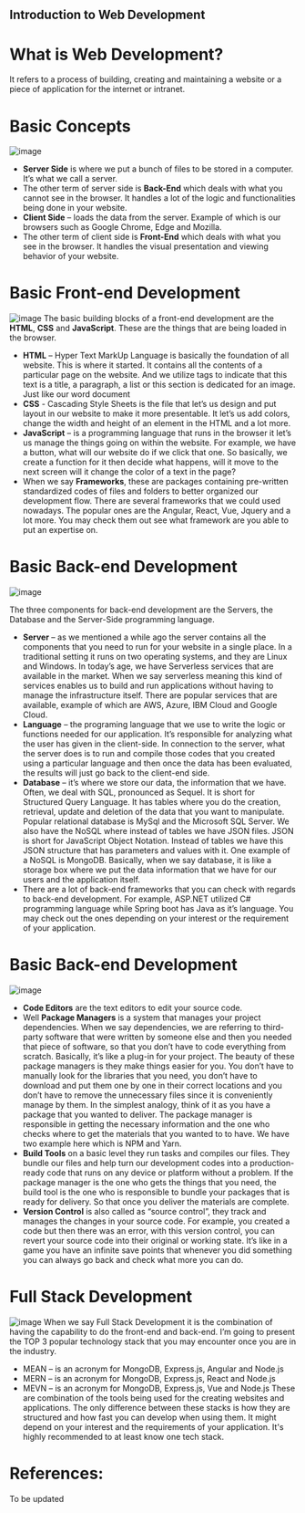 ## Introduction to Web Development

# What is **Web Development**?

It refers to a process of building, creating and maintaining a website or a piece of application for the internet or intranet.

# Basic Concepts
![image](https://user-images.githubusercontent.com/20568389/131835834-4ade95c6-066d-445a-8d8d-17b24fd5c7da.png)
- **Server Side** is where we put a bunch of files to be stored in a computer. It’s what we call a server.
- The other term of server side is **Back-End** which deals with what you cannot see in the browser. It handles a lot of the logic and functionalities being done in your website.
- **Client Side** – loads the data from the server. Example of which is our browsers such as Google Chrome, Edge and Mozilla.
- The other term of client side is **Front-End** which deals with what you see in the browser. It handles the visual presentation and viewing behavior of your website.

# Basic Front-end Development
![image](https://user-images.githubusercontent.com/20568389/131836300-ee346363-1e3d-4c82-ae35-7baaa152281c.png)
The basic building blocks of a front-end development are the **HTML**, **CSS** and **JavaScript**. These are the things that are being loaded in the browser.
- **HTML** – Hyper Text MarkUp Language is basically the foundation of all website. This is where it started. It contains all the contents of a particular page on the website. And we utilize tags to indicate that this text is a title, a paragraph, a list or this section is dedicated for an image. Just like our word document
- **CSS**  - Cascading Style Sheets is the file that let’s us design and put layout in our website to make it more presentable. It let’s us add colors, change the width and height of an element in the HTML and a lot more.
- **JavaScript** – is a programming language that runs in the browser it let’s us manage the things going on within the website. For example, we have a button, what will our website do if we click that one. So basically, we create a function for it then decide what happens, will it move to the next screen will it change the color of a text in the page?
- When we say **Frameworks**, these are packages containing pre-written standardized codes of files and folders to better organized our development flow. There are several frameworks that we could used nowadays. The popular ones are the Angular, React, Vue, Jquery and a lot more. You may check them out see what framework are you able to put an expertise on. 

# Basic Back-end Development
![image](https://user-images.githubusercontent.com/20568389/131836632-139cd1ae-c00a-4d01-ba83-2fbaf004ef31.png)

The three components for back-end development are the Servers, the Database and the Server-Side programming language.
- **Server** – as we mentioned a while ago the server contains all the components that you need to run for your website in a single place. In a traditional setting it runs on two operating systems, and they are Linux and Windows. In today’s age, we have Serverless services that are available in the market. When we say serverless meaning this kind of services enables us to build and run applications without having to manage the infrastructure itself. There are popular services that are available, example of which are AWS, Azure, IBM Cloud and Google Cloud. 
- **Language** – the programing language that we use to write the logic or functions needed for our application. It’s responsible for analyzing what the user has given in the client-side. In connection to the server, what the server does is to run and compile those codes that you created using a particular language and then once the data has been evaluated, the results will just go back to the client-end side.
- **Database** – it’s where we store our data, the information that we have. Often, we deal with SQL, pronounced as Sequel. It is short for Structured Query Language. It has tables where you do the creation, retrieval, update and deletion of the data that you want to manipulate. Popular relational database is MySql and the Microsoft SQL Server. We also have the NoSQL where instead of tables we have JSON files. JSON is short for JavaScript Object Notation. Instead of tables we have this JSON structure that has parameters and values with it. One example of a NoSQL is MongoDB. Basically, when we say database, it is like a storage box where we put the data information that we have for our users and the application itself.
- There are a lot of back-end frameworks that you can check with regards to back-end development. For example, ASP.NET utilized C# programming language while Spring boot has Java as it’s language. You may check out the ones depending on your interest or the requirement of your application.

# Basic Back-end Development
![image](https://user-images.githubusercontent.com/20568389/131836710-59c11092-5e08-4a3e-890e-1788c75ed7e4.png)
- **Code Editors** are the text editors to edit your source code. 
- Well **Package Managers** is a system that manages your project dependencies. When we say dependencies, we are referring to third-party software that were written by someone else and then you needed that piece of software, so that you don’t have to code everything from scratch. Basically, it’s like a plug-in for your project. The beauty of these package managers is they make things easier for you. You don’t have to manually look for the libraries that you need, you don’t have to download and put them one by one in their correct locations and you don’t have to remove the unnecessary files since it is conveniently manage by them. In the simplest analogy, think of it as you have a package that you wanted to deliver. The package manager is responsible in getting the necessary information and the one who checks where to get the materials that you wanted to to have. We have two example here which is NPM and Yarn.
- **Build Tools** on a basic level they run tasks and compiles our files. They bundle our files and help turn our development codes into a production-ready code that runs on any device or platform without a problem. If the package manager is the one who gets the things that you need, the build tool is the one who is responsible to bundle your packages that is ready for delivery. So that once you deliver the materials are complete.
- **Version Control** is also called as “source control”, they track and manages the changes in your source code. For example, you created a code but then there was an error, with this version control, you can revert your source code into their original or working state. It’s like in a game you have an infinite save points that whenever you did something you can always go back and check what more you can do.

# Full Stack Development
![image](https://user-images.githubusercontent.com/20568389/131837442-305bb7a6-12e6-4fde-b1c7-090fe7b129df.png)
When we say Full Stack Development it is the combination of having the capability to do the front-end and back-end. I’m going to present the TOP 3 popular technology stack that you may encounter once you are in the industry.
- MEAN – is an acronym for MongoDB, Express.js, Angular and Node.js
- MERN – is an acronym for MongoDB, Express.js, React and Node.js
- MEVN – is an acronym for MongoDB, Express.js, Vue and Node.js
These are combination of the tools being used for the creating websites and applications. The only difference between these stacks is how they are structured and how fast you can develop when using them. It might depend on your interest and the requirements of your application. It's highly recommended to at least know one tech stack.

# References:
To be updated



